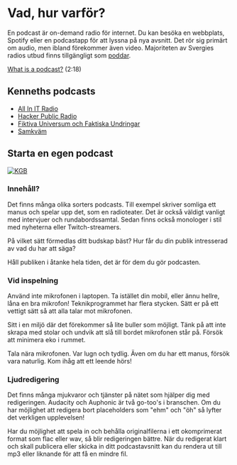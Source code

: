 # Vad, hur varför?

En podcast är on-demand radio för internet. Du kan besöka en webbplats, Spotify eller en podcastapp för att lyssna på nya avsnitt. Det rör sig primärt om audio, men ibland förekommer även video. Majoriteten av Svergies radios utbud finns tillgängligt som [poddar](https://sverigesradio.se/poddar-program).   

[What is a podcast?](https://youtu.be/gVNOAWDrXP4) (2:18)  

## Kenneths podcasts  

* [All In IT Radio](https://aiit.se/radio/)    
* [Hacker Public Radio](https://hackerpublicradio.org/correspondents/0192.html)   
* [Fiktiva Universum och Faktiska Undringar](https://fufupodd.podbean.com/)   
* [Samkväm](http://samkvam.online/)   

## Starta en egen podcast   

[![KGB](https://github.com/tcstenungsund/podcast/assets/5168530/88c5a38c-16f4-477a-af21-1569daad3779)](https://github.com/tcstenungsund/podcast/assets/5168530/88c5a38c-16f4-477a-af21-1569daad3779)   

### Innehåll?  

Det finns många olika sorters podcasts. Till exempel skriver somliga ett manus och spelar upp det, som en radioteater. Det är också väldigt vanligt med intervjuer och rundabordssamtal. Sedan finns också monologer i stil med nyheterna eller Twitch-streamers.  

På vilket sätt förmedlas ditt budskap bäst? Hur får du din publik intresserad av vad du har att säga?  

Håll publiken i åtanke hela tiden, det är för dem du gör podcasten.  

### Vid inspelning   

Använd inte mikrofonen i laptopen. Ta istället din mobil, eller ännu hellre, låna en bra mikrofon! Teknikprogrammet har flera stycken. Sätt er på ett vettigt sätt så att alla talar mot mikrofonen.   

Sitt i en miljö där det förekommer så lite buller som möjligt. Tänk på att inte skrapa med stolar och undvik att slå till bordet mikrofonen står på. Försök att minimera eko i rummet.  

Tala nära mikrofonen. Var lugn och tydlig. Även om du har ett manus, försök vara naturlig. Kom ihåg att ett leende hörs!   

### Ljudredigering   

Det finns många mjukvaror och tjänster på nätet som hjälper dig med redigeringen. Audacity och Auphonic är två go-too's i branschen. Om du har möjlighet att redigera bort placeholders som "ehm" och "öh" så lyfter det verkligen upplevelsen!   

Har du möjlighet att spela in och behålla originalfilerna i ett okomprimerat format som flac eller wav, så blir redigeringen bättre. När du redigerat klart och skall publicera eller skicka in ditt podcastavsnitt kan du rendera ut till mp3 eller liknande för att få en mindre fil.   
